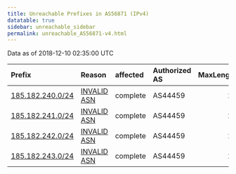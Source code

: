```yaml
---
title: Unreachable Prefixes in AS56871 (IPv4)
datatable: true
sidebar: unreachable_sidebar
permalink: unreachable_AS56871-v4.html
---
```


Data as of 2018-12-10 02:35:00 UTC


<div class="datatable-begin"></div>

| Prefix                                                     | Reason                                                                                                  | affected   | Authorized AS   |   MaxLength | Anchor                                         |   unreachable /24s |
|:-----------------------------------------------------------|:--------------------------------------------------------------------------------------------------------|:-----------|:----------------|------------:|:-----------------------------------------------|-------------------:|
| [185.182.240.0/24](https://stat.ripe.net/185.182.240.0/24) | [INVALID ASN](https://rpki-validator.ripe.net/announcement-preview?asn=AS56871&prefix=185.182.240.0/24) | complete   | AS44459         |          24 | [RIPE](unreachable_RIPE_NCC_RPKI_Root-v4.html) |                  1 |
| [185.182.241.0/24](https://stat.ripe.net/185.182.241.0/24) | [INVALID ASN](https://rpki-validator.ripe.net/announcement-preview?asn=AS56871&prefix=185.182.241.0/24) | complete   | AS44459         |          24 | [RIPE](unreachable_RIPE_NCC_RPKI_Root-v4.html) |                  1 |
| [185.182.242.0/24](https://stat.ripe.net/185.182.242.0/24) | [INVALID ASN](https://rpki-validator.ripe.net/announcement-preview?asn=AS56871&prefix=185.182.242.0/24) | complete   | AS44459         |          24 | [RIPE](unreachable_RIPE_NCC_RPKI_Root-v4.html) |                  1 |
| [185.182.243.0/24](https://stat.ripe.net/185.182.243.0/24) | [INVALID ASN](https://rpki-validator.ripe.net/announcement-preview?asn=AS56871&prefix=185.182.243.0/24) | complete   | AS44459         |          24 | [RIPE](unreachable_RIPE_NCC_RPKI_Root-v4.html) |                  1 |

<div class="datatable-end"></div>